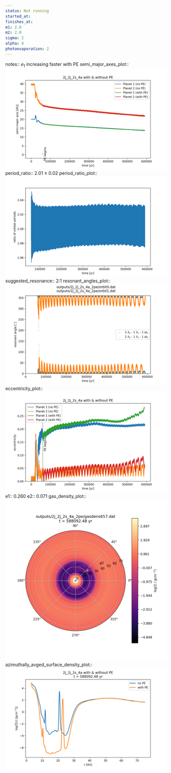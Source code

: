 ```yaml
---
status: Not running
started_at:
finishes_at:
m1: 2.0
m2: 2.0
sigma: 2
alpha: 4
photoevaporation: 2
---
```


notes:: $e_1$ increasing faster with PE
semi_major_axes_plot:: ![semi_major_axes_2j_2j_2s_4a_2pe.png](plots/semi_major_axes/semi_major_axes_2j_2j_2s_4a_2pe.png)
period_ratio:: 2.01 ± 0.02
period_ratio_plot:: ![period_ratio_2j_2j_2s_4a_2pe.png](plots/period_ratio/period_ratio_2j_2j_2s_4a_2pe.png)
suggested_resonance:: 2:1
resonant_angles_plot:: ![resonant_angles_2j_2j_2s_4a_2pe.png](plots/resonant_angles/resonant_angles_2j_2j_2s_4a_2pe.png)
eccentricity_plot:: ![eccentricity_2j_2j_2s_4a_2pe.png](plots/eccentricity/eccentricity_2j_2j_2s_4a_2pe.png)
e1:: 0.260
e2:: 0.071
gas_density_plot:: ![gas_density_2j_2j_2s_4a_2pe.png](plots/gas_density/gas_density_2j_2j_2s_4a_2pe.png)
azimuthally_avged_surface_density_plot:: ![azimuthally_avged_surface_density_2j_2j_2s_4a_2pe.png](plots/azimuthally_avged_surface_density/azimuthally_avged_surface_density_2j_2j_2s_4a_2pe.png)
